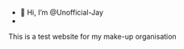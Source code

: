 - 👋 Hi, I’m @Unofficial-Jay
- 
This is a test website for my make-up organisation
<!---
Unofficial-Jay/Unofficial-Jay is a ✨ special ✨ repository because its `README.md` (this file) appears on your GitHub profile.
You can click the Preview link to take a look at your changes.
--->
